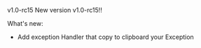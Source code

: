 v1.0-rc15
New version v1.0-rc15!!

What's new:

- Add exception Handler that copy to clipboard your Exception
